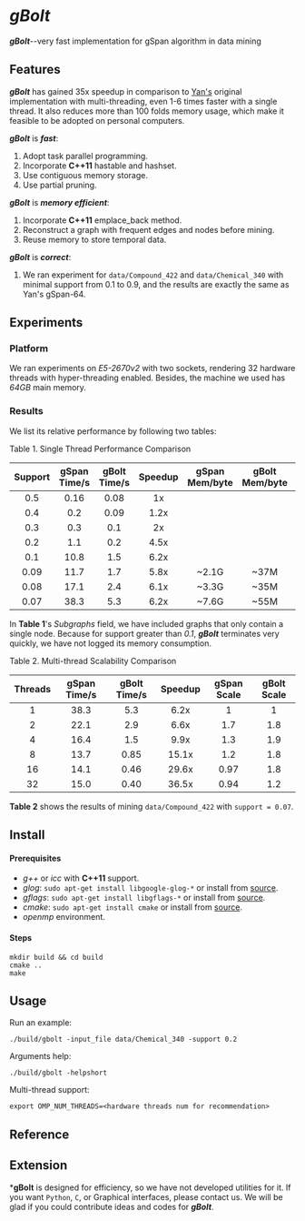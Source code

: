 ***gBolt***
==============

***gBolt***--very fast implementation for gSpan algorithm in data mining

## Features

***gBolt*** has gained 35x speedup in comparison to [Yan's](https://www.cs.ucsb.edu/~xyan/software/gSpan.htm) original implementation with multi-threading, even 1-6 times faster with a single thread. It also reduces more than 100 folds memory usage, which make it feasible to be adopted on personal computers.  

***gBolt*** is ***fast***:

1. Adopt task parallel programming.
2. Incorporate **C++11** hastable and hashset.
3. Use contiguous memory storage.
4. Use partial pruning.

***gBolt*** is ***memory efficient***:

1. Incorporate **C++11** emplace_back method.
2. Reconstruct a graph with frequent edges and nodes before mining.
3. Reuse memory to store temporal data.

***gBolt*** is ***correct***:

1. We ran experiment for `data/Compound_422` and `data/Chemical_340` with minimal support from 0.1 to 0.9, and the results are exactly the same as Yan's gSpan-64. 

## Experiments

### Platform

We ran experiments on *E5-2670v2* with two sockets, rendering 32 hardware threads with hyper-threading enabled. Besides, the machine we used has *64GB* main memory.

### Results

We list its relative performance by following two tables:

Table 1. Single Thread Performance Comparison

Support  | gSpan Time/s | gBolt Time/s | Speedup | gSpan Mem/byte | gBolt Mem/byte | Reduction | Subgraphs
:-----: | :---:  | :---:  | :---: | :----: | :----: | :---: | :----: |
0.5   | 0.16 | 0.08 | 1x   |       |      | | 32    |
0.4   | 0.2  | 0.09 | 1.2x |       |      | | 60    |
0.3   | 0.3  | 0.1  | 2x   |       |      | | 124   |
0.2   | 1.1  | 0.2  | 4.5x |       |      | | 936   |
0.1   | 10.8 | 1.5  | 6.2x |       |      | | 15972 |
0.09  | 11.7 | 1.7  | 5.8x | ~2.1G | ~37M | 55x  | 17511 |
0.08  | 17.1 | 2.4  | 6.1x | ~3.3G | ~35M | 93x  | 28558 |
0.07  | 38.3 | 5.3  | 6.2x | ~7.6G | ~55M | 137x | 65259 |

In **Table 1**'s *Subgraphs* field, we have included graphs that only contain a single node. Because for support greater than *0.1*, ***gBolt*** terminates very quickly, we have not logged its memory consumption.

Table 2. Multi-thread Scalability Comparison


Threads  | gSpan Time/s | gBolt Time/s | Speedup | gSpan Scale | gBolt Scale 
:-----:  | :--------:   | :--------:   | :---:   | :------: | :------: | 
1        | 38.3         | 5.3          | 6.2x    |   1      |   1   | 
2        | 22.1         | 2.9          | 6.6x    |   1.7    |   1.8 |
4        | 16.4         | 1.5          | 9.9x    |   1.3    |   1.9 | 
8        | 13.7         | 0.85         | 15.1x   |   1.2    |   1.8 | 
16       | 14.1         | 0.46         | 29.6x   |   0.97   |   1.8 | 
32       | 15.0         | 0.40         | 36.5x   |   0.94   |   1.2 |


**Table 2** shows the results of mining `data/Compound_422` with `support = 0.07`.

## Install

#### Prerequisites

- *g++* or *icc* with **C++11** support.
- *glog*: `sudo apt-get install libgoogle-glog-*` or install from [source](https://github.com/google/glog).
- *gflags*: `sudo apt-get install libgflags-*` or install from [source](https://github.com/gflags/gflags).
- *cmake*: `sudo apt-get install cmake` or install from [source](https://cmake.org/).
- *openmp* environment.

#### Steps

    mkdir build && cd build
    cmake ..
    make
    
## Usage

Run an example:

    ./build/gbolt -input_file data/Chemical_340 -support 0.2 
    
Arguments help:

    ./build/gbolt -helpshort

Multi-thread support:

    export OMP_NUM_THREADS=<hardware threads num for recommendation>
    
## Reference
    
## Extension

***gBolt** is designed for efficiency, so we have not developed utilities for it. If you want `Python`, `C`, or Graphical interfaces, please contact us. We will be glad if you could contribute ideas and codes for ***gBolt***.
